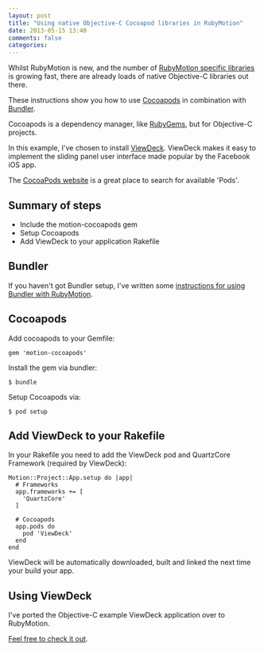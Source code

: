 ```yaml
---
layout: post
title: "Using native Objective-C Cocoapod libraries in RubyMotion"
date: 2013-05-15 13:40
comments: false
categories:
---
```

Whilst RubyMotion is new, and the number of [RubyMotion specific libraries](http://rubymotion-wrappers.com/)
is growing fast, there are already loads of native Objective-C libraries out there.

These instructions show you how to use [Cocoapods](http://cocoapods.org) in
combination with [Bundler](http://gembundler.com).

Cocoapods is a dependency manager, like [RubyGems](http://rubygems.org), but for
Objective-C projects.

In this example, I've chosen to install [ViewDeck](https://github.com/Inferis/ViewDeck). ViewDeck
makes it easy to implement the sliding panel user interface made popular by the
Facebook iOS app.

The [CocoaPods website](http://cocoapods.org) is a great place to search for
available 'Pods'.

## Summary of steps

* Include the motion-cocoapods gem
* Setup Cocoapods
* Add ViewDeck to your application Rakefile

## Bundler

If you haven't got Bundler setup, I've written some
[instructions for using Bundler with RubyMotion](http://paulsturgess.co.uk/blog/2013/05/13/setting-up-bundler-and-rvm-for-a-rubymotion-app/).

## Cocoapods

Add cocoapods to your Gemfile:

    gem 'motion-cocoapods'

Install the gem via bundler:

    $ bundle

Setup Cocoapods via:

    $ pod setup

## Add ViewDeck to your Rakefile

In your Rakefile you need to add the ViewDeck pod and QuartzCore Framework
(required by ViewDeck):

    Motion::Project::App.setup do |app|
      # Frameworks
      app.frameworks += [
        'QuartzCore'
      ]

      # Cocoapods
      app.pods do
        pod 'ViewDeck'
      end
    end

ViewDeck will be automatically downloaded, built and linked the next time your build your app.

## Using ViewDeck
I've ported the Objective-C example ViewDeck application over to RubyMotion.

[Feel free to check it out](https://github.com/paulsturgess/ViewDeckExample-RubyMotion).

